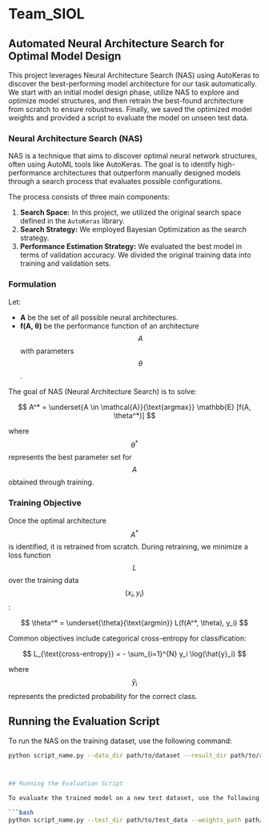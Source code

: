 # Team_SIOL

## Automated Neural Architecture Search for Optimal Model Design

This project leverages Neural Architecture Search (NAS) using AutoKeras to discover the best-performing model architecture for our task automatically. We start with an initial model design phase, utilize NAS to explore and optimize model structures, and then retrain the best-found architecture from scratch to ensure robustness. Finally, we saved the optimized model weights and provided a script to evaluate the model on unseen test data.

### Neural Architecture Search (NAS)

NAS is a technique that aims to discover optimal neural network structures, often using AutoML tools like AutoKeras. The goal is to identify high-performance architectures that outperform manually designed models through a search process that evaluates possible configurations.

The process consists of three main components:

1. **Search Space:** In this project, we utilized the original search space defined in the ```AutoKeras``` library.
2. **Search Strategy:** We employed Bayesian Optimization as the search strategy. 
3. **Performance Estimation Strategy:** We evaluated the best model in terms of validation accuracy. We divided the original training data into training and validation sets. 

### Formulation

Let:

- **A** be the set of all possible neural architectures.
- **f(A, θ)** be the performance function of an architecture $$A$$ with parameters $$θ$$.

The goal of NAS (Neural Architecture Search) is to solve:

$$
A^* = \underset{A \in \mathcal{A}}{\text{argmax}}  \mathbb{E} [f(A, \theta^*)]
$$

where $$θ^*$$ represents the best parameter set for $$A$$ obtained through training.

### Training Objective

Once the optimal architecture $$A^*$$ is identified, it is retrained from scratch. During retraining, we minimize a loss function $$L$$ over the training data $$(x_i, y_i)$$:

$$
\theta^* = \underset{\theta}{\text{argmin}}   L(f(A^*, \theta), y_i)
$$

Common objectives include categorical cross-entropy for classification:

$$
L_{\text{cross-entropy}} = - \sum_{i=1}^{N} y_i \log(\hat{y}_i)
$$

where $$\hat{y}_i$$ represents the predicted probability for the correct class.

## Running the Evaluation Script

To run the NAS on the training dataset, use the following command:

```bash
python script_name.py --data_dir path/to/dataset --result_dir path/to/results --model_save_path path/to/best_model.keras --best_weights_file path/to/best_weights.h5



## Running the Evaluation Script

To evaluate the trained model on a new test dataset, use the following command:

```bash
python script_name.py --test_dir path/to/test_data --weights_path path/to/best_model.weights.h5

